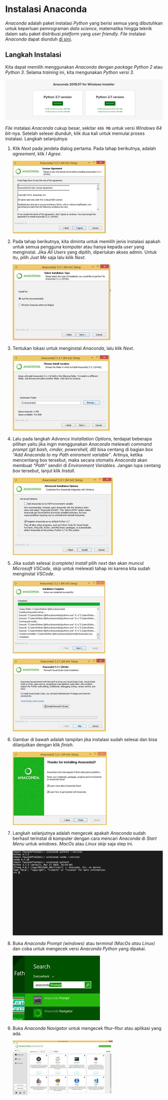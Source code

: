 # Instalasi Anaconda

*Anaconda* adalah paket instalasi *Python* yang berisi semua yang dibutuhkan untuk keperluan pemrograman *data science*, matematika hingga teknik dalam satu paket distribusi *platform* yang *user friendly*. *File* instalasi *Anaconda* dapat diunduh [di sini](https://www.anaconda.com/distribution/).

## Langkah Instalasi

Kita dapat memilih menggunakan *Anaconda* dengan *package* *Python 2* atau *Python 3*. Selama *training* ini, kita mengunakan *Python versi 3*.

![Pilihan Download Python](img/img-day-1/sesi-2/1.png)

*File* instalasi *Anaconda* cukup besar, sekitar `486 MB` untuk versi *Windows 64 bit*-nya.  Setelah selesei diunduh, klik dua kali untuk memulai proses instalasi. Langkah selanjutnya:

1. Klik *Next* pada jendela dialog pertama. Pada tahap berikutnya, adalah *agreement*, klik *I Agree*.

    ![Pilihan Download Python](img/img-day-1/sesi-2/2.jpg)

2. Pada tahap berikutnya, kita diminta untuk memilih jenis instalasi apakah untuk semua pengguna komputer atau hanya kepada *user* yang menginstal. Jika *All Users* yang dipilih, diperlukan akses admin. Untuk itu, pilih *Just Me* saja lalu kilik *Next*.

    ![Pilihan Download Python](img/img-day-1/sesi-2/3.jpg)

3. Tentukan lokasi untuk menginstal *Anaconda*, lalu klik *Next*.

    ![Pilihan Download Python](img/img-day-1/sesi-2/4.jpg)

4. Lalu pada langkah *Advance Installation Options*, terdapat beberapa pilihan yaitu jika ingin menggunakan *Anaconda* melewati *command prompt (git bash, cmder, powershell, dll)* bisa centang di bagian *box* *“Add Anaconda to my Path eniroment variable”*. Artinya, ketika mencentang box tersebut, maka secara otomatis *Anaconda* akan membuat *“Path”* sendiri di *Environment Variables.* Jangan lupa centang *box* tersebut, lanjut klik *Install*.

    ![Pilihan Download Python](img/img-day-1/sesi-2/5.jpg)

5. Jika sudah selesai *(complete)* *install* pilih *next* dan akan muncul *Microsoft VSCode*, *skip* untuk melewati tahap ini karena kita sudah menginstal *VSCode*.

    ![Pilihan Download Python](img/img-day-1/sesi-2/6.jpg)

    ![Pilihan Download Python](img/img-day-1/sesi-2/7.jpg)

6. Gambar di bawah adalah tampilan jika instalasi sudah selesai dan bisa dilanjutkan dengan klik *finish*.

    ![Pilihan Download Python](img/img-day-1/sesi-2/8.jpg)

7. Langkah selanjutnya adalah mengecek apakah *Anaconda* sudah berhasil terinstal di komputer dengan cara mencari *Anaconda* di *Start Menu* untuk *windows*. *MacOs* atau *Linux skip* saja step ini.

    ![Pilihan Download Python](img/img-day-1/sesi-2/9.png)

8. Buka *Anaconda Prompt* *(windows)* atau *terminal* *(MacOs atau Linux)* dan coba untuk mengecek versi *Anaconda Python* yang dipakai.

    ![Pilihan Download Python](img/img-day-1/sesi-2/10.jpg)

9. Buka *Anaconda Navigator* untuk mengecek fitur–fitur atau aplikasi yang ada.

    ![Pilihan Download Python](img/img-day-1/sesi-2/11.jpg)

